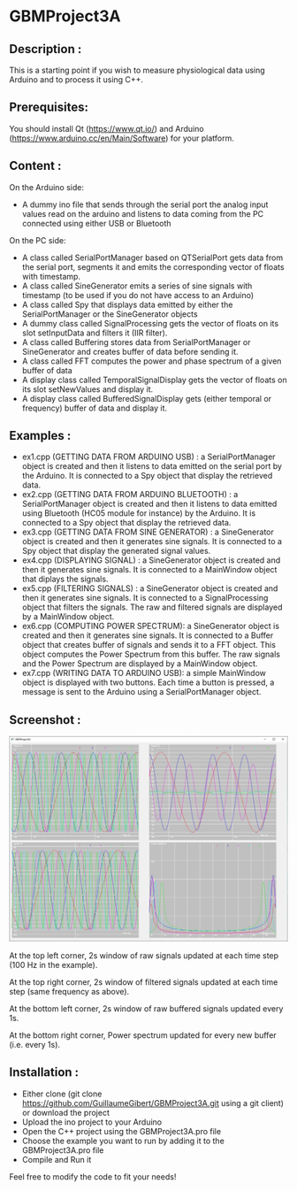 # GBMProject3A

Description :
-------------

This is a starting point if you wish to measure physiological data using Arduino and to process it using C++. 

Prerequisites:
--------------

You should install Qt (https://www.qt.io/) and Arduino (https://www.arduino.cc/en/Main/Software) for your platform.

Content :
---------
On the Arduino side:
* A dummy ino file that sends through the serial port the analog input values read on the arduino and listens to data coming from the PC connected using either USB or Bluetooth

On the PC side:
* A class called SerialPortManager based on QTSerialPort gets data from the serial port, segments it and emits the corresponding vector of floats with timestamp.
* A class called SineGenerator emits a series of sine signals with timestamp (to be used if you do not have access to an Arduino)
* A class called Spy that displays data emitted by either the SerialPortManager or the SineGenerator objects
* A dummy class called SignalProcessing gets the vector of floats on its slot setInputData and filters it (IIR filter).
* A class called Buffering stores data from SerialPortManager or SineGenerator and creates buffer of data before sending it.
* A class called FFT computes the power and phase spectrum of a given buffer of data
* A display class called TemporalSignalDisplay gets the vector of floats on its slot setNewValues and display it.
* A display class called BufferedSignalDisplay gets (either temporal or frequency) buffer of data  and display it.

Examples :
-------------
* ex1.cpp (GETTING DATA FROM ARDUINO USB) : a SerialPortManager object is created and then it listens to data emitted on the serial port by the Arduino. It is connected to a Spy object that display the retrieved data.
* ex2.cpp (GETTING DATA FROM ARDUINO BLUETOOTH) : a SerialPortManager object is created and then it listens to data emitted using Bluetooth (HC05 module for instance) by the Arduino. It is connected to a Spy object that display the retrieved data.
* ex3.cpp (GETTING DATA FROM SINE GENERATOR) : a SineGenerator object is created and then it generates sine signals. It is connected to a Spy object that display the generated signal values.
* ex4.cpp (DISPLAYING SIGNAL) : a SineGenerator object is created and then it generates sine signals. It is connected to a MainWindow object that diplays the signals.
* ex5.cpp (FILTERING SIGNALS) : a SineGenerator object is created and then it generates sine signals. It is connected to a SignalProcessing object that filters the signals. The raw and filtered signals are displayed by a MainWindow object.
* ex6.cpp (COMPUTING POWER SPECTRUM): a SineGenerator object is created and then it generates sine signals. It is connected to a Buffer object that creates buffer of signals and sends it to a FFT object. This object computes the Power Spectrum from this buffer. The raw signals and the Power Spectrum are displayed by a MainWindow object. 
* ex7.cpp (WRITING DATA TO ARDUINO USB): a simple MainWindow object is displayed with two buttons. Each time a button is pressed, a message is sent to the Arduino using a SerialPortManager object. 


Screenshot :
-------------

![Screenshot](doc/images/GBMProject3A_screenshot.jpg?raw=true "Screenshot")

At the top left corner, 2s window of raw signals updated at each time step (100 Hz in the example). 

At the top right corner, 2s window of filtered signals updated at each time step (same frequency as above).

At the bottom left corner, 2s window of raw buffered signals updated every 1s.

At the bottom right corner, Power spectrum updated for every new buffer (i.e. every 1s).

Installation :
-------------

* Either clone (git clone https://github.com/GuillaumeGibert/GBMProject3A.git using a git client) or download the project
* Upload the ino project to your Arduino
* Open the C++ project using the GBMProject3A.pro file
* Choose the example you want to run by adding it to the GBMProject3A.pro file
* Compile and Run it

Feel free to modify the code to fit your needs!

